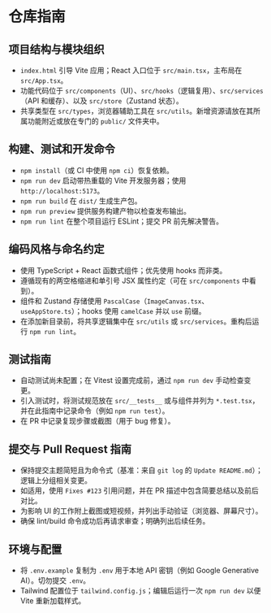 # 仓库指南

## 项目结构与模块组织

- `index.html` 引导 Vite 应用；React 入口位于 `src/main.tsx`，主布局在 `src/App.tsx`。
- 功能代码位于 `src/components`（UI）、`src/hooks`（逻辑复用）、`src/services`（API 和缓存）、以及 `src/store`（Zustand 状态）。
- 共享类型在 `src/types`，浏览器辅助工具在 `src/utils`。新增资源请放在其所属功能附近或放在专门的 `public/` 文件夹中。

## 构建、测试和开发命令

- `npm install`（或 CI 中使用 `npm ci`）恢复依赖。
- `npm run dev` 启动带热重载的 Vite 开发服务器；使用 `http://localhost:5173`。
- `npm run build` 在 `dist/` 生成生产包。
- `npm run preview` 提供服务构建产物以检查发布输出。
- `npm run lint` 在整个项目运行 ESLint；提交 PR 前先解决警告。

## 编码风格与命名约定

- 使用 TypeScript + React 函数式组件；优先使用 hooks 而非类。
- 遵循现有的两空格缩进和单引号 JSX 属性约定（可在 `src/components` 中看到）。
- 组件和 Zustand 存储使用 `PascalCase`（`ImageCanvas.tsx`、`useAppStore.ts`）；hooks 使用 `camelCase` 并以 `use` 前缀。
- 在添加新目录前，将共享逻辑集中在 `src/utils` 或 `src/services`。重构后运行 `npm run lint`。

## 测试指南

- 自动测试尚未配置；在 Vitest 设置完成前，通过 `npm run dev` 手动检查变更。
- 引入测试时，将测试规范放在 `src/__tests__` 或与组件并列为 `*.test.tsx`，并在此指南中记录命令（例如 `npm run test`）。
- 在 PR 中记录复现步骤或截图（用于 bug 修复）。

## 提交与 Pull Request 指南

- 保持提交主题简短且为命令式（基准：来自 `git log` 的 `Update README.md`）；逻辑上分组相关变更。
- 如适用，使用 `Fixes #123` 引用问题，并在 PR 描述中包含简要总结以及前后对比。
- 为影响 UI 的工作附上截图或短视频，并列出手动验证（浏览器、屏幕尺寸）。
- 确保 lint/build 命令成功后再请求审查；明确列出后续任务。

## 环境与配置

- 将 `.env.example` 复制为 `.env` 用于本地 API 密钥（例如 Google Generative AI）。切勿提交 `.env`。
- Tailwind 配置位于 `tailwind.config.js`；编辑后运行一次 `npm run dev` 以便 Vite 重新加载样式。
